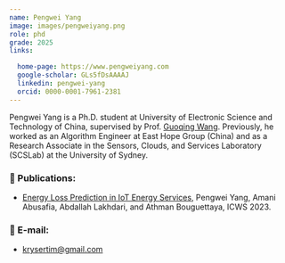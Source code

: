 ```yaml
---
name: Pengwei Yang
image: images/pengweiyang.png
role: phd
grade: 2025
links:

  home-page: https://www.pengweiyang.com
  google-scholar: GLs5fDsAAAAJ
  linkedin: pengwei-yang
  orcid: 0000-0001-7961-2381
---
```


Pengwei Yang is a Ph.D. student at University of Electronic Science and Technology of China, supervised by Prof. [Guoqing Wang](https://faculty.uestc.edu.cn/wangguoqing2/zh_CN/index.htm). Previously, he worked as an Algorithm Engineer at East Hope Group (China) and as a Research Associate in the Sensors, Clouds, and Services Laboratory (SCSLab) at the University of Sydney.

### 📝 Publications:
- [Energy Loss Prediction in IoT Energy Services](https://ieeexplore.ieee.org/document/10248251), Pengwei Yang, Amani Abusafia, Abdallah Lakhdari, and Athman Bouguettaya, ICWS 2023.

### 📧 E-mail:
- krysertim@gmail.com

